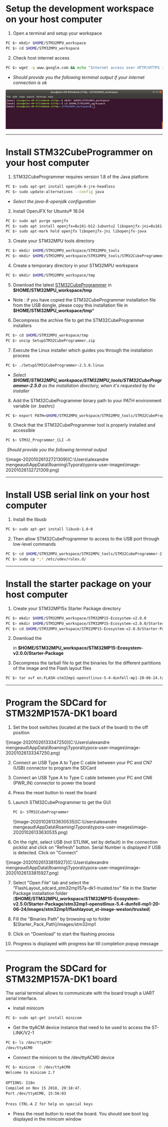 # Setup the development workspace on your host computer

1. Open a terminal and setup your workspace

```bash
PC $> mkdir $HOME/STM32MPU_workspace
PC $> cd $HOME/STM32MPU_workspace
```

2. Check host internet access

```bash
PC $> wget -q www.google.com && echo "Internet access over HTTP/HTTPS is OK !" || echo "No internet access over HTTP/HTTPS ! You may need to set up a proxy.“
```

* *Should provide you the following terminal output if your internet connection is ok*

![Picture](/Pictures/1_Screenshot.png)



------

# Install STM32CubeProgrammer on your host computer

1. STM32CubeProgrammer requires version 1.8 of the Java platform

```bash
PC $> sudo apt-get install openjdk-8-jre-headless
PC $> sudo update-alternatives --config java
```

* *Select the java-8-openjdk configuration*

2. Install OpenJFX for Ubuntu® 18.04

```bash
PC $> sudo apt purge openjfx
PC $> sudo apt install openjfx=8u161-b12-1ubuntu2 libopenjfx-jni=8u161-b12-1ubuntu2 libopenjfx-java=8u161-b12-1ubuntu2
PC $> sudo apt-mark hold openjfx libopenjfx-jni libopenjfx-java
```

3. Create your STM32MPU tools directory

```bash
PC $> mkdir $HOME/STM32MPU_workspace/STM32MPU_tools
PC $> mkdir $HOME/STM32MPU_workspace/STM32MPU_tools/STM32CubeProgrammer-2.5.0
```

4. Create a temporary directory in your STM32MPU workspace

```bash
PC $> mkdir $HOME/STM32MPU_workspace/tmp
```

5. Download the latest [STM32CubeProgrammer][id0] in **$HOME/STM32MPU_workspace/tmp**

[id0]: https://www.st.com/en/development-tools/stm32cubeprog.html#getsoftware-scroll

* Note : if you have copied the STM32CubeProgrammer installation file from the USB dongle, please copy this installation file in **$HOME/STM32MPU_workspace/tmp***

6. Decompress the archive file to get the STM32CubeProgrammer installers

```bash
PC $> cd $HOME/STM32MPU_workspace/tmp
PC $> unzip SetupSTM32CubeProgrammer.zip
```

7. Execute the Linux installer which guides you through the installation process

```bash
PC $> ./SetupSTM32CubeProgrammer-2.5.0.linux
```

* *Select **$HOME/STM32MPU_workspace/STM32MPU_tools/STM32CubeProgrammer-2.5.0** as the installation directory, when it's requested by the installer*

8. Add the STM32CubeProgrammer binary path to your PATH environment variable (or .bashrc)

```bash
PC $> export PATH=$HOME/STM32MPU_workspace/STM32MPU_tools/STM32CubeProgrammer-2.5.0/bin:$PATH
```

9. Check that the STM32CubeProgrammer tool is properly installed and accessible

```bash
PC $> STM32_Programmer_CLI –h
```

​	*Should provide you the following terminal output*

![image-20201026132721309](C:\Users\alexandre mengeaud\AppData\Roaming\Typora\typora-user-images\image-20201026132721309.png)



------

# Install USB serial link on your host computer

1. Install the libusb

```bash
PC $> sudo apt-get install libusb-1.0-0
```

2. Then allow STM32CubeProgrammer to access to the USB port through low-level commands

```bash
PC $> cd $HOME/STM32MPU_workspace/STM32MPU_tools/STM32CubeProgrammer-2.5.0/Drivers/rules
PC $> sudo cp *.* /etc/udev/rules.d/
```



------

# Install the starter package on your host computer

1. Create your STM32MP15x Starter Package directory

```bash
PC $> mkdir $HOME/STM32MPU_workspace/STM32MP15-Ecosystem-v2.0.0
PC $> mkdir $HOME/STM32MPU_workspace/STM32MP15-Ecosystem-v2.0.0/Starter-Package
PC $> cd $HOME/STM32MPU_workspace/STM32MP15-Ecosystem-v2.0.0/Starter-Package
```

2. Download the 

   [STM32MP15-Ecosystem-v2.0.0 Starter Package]: https://www.st.com/content/ccc/resource/technical/software/firmware/group0/6a/12/67/7d/22/19/43/d4/STM32MP15_OpenSTLinux_Starter_Package/files/FLASH-stm32mp1-openstlinux-5-4-dunfell-mp1-20-06-24.tar.xz/_jcr_content/translations/en.FLASH-stm32mp1-openstlinux-5-4-dunfell-mp1-20-06-24.tar.xz

    in **$HOME/STM32MPU_workspace/STM32MP15-Ecosystem-v2.0.0/Starter-Package**

3. Decompress the tarball file to get the binaries for the different partitions of the image and the Flash layout files

```bash
PC $> tar xvf en.FLASH-stm32mp1-openstlinux-5-4-dunfell-mp1-20-06-24.tar.xz
```



------

# Program the SDCard for STM32MP157A-DK1 board

1. Set the boot switches (located at the back of the board) to the off position

![image-20201026133347250](C:\Users\alexandre mengeaud\AppData\Roaming\Typora\typora-user-images\image-20201026133347250.png)

2. Connect an USB Type A to Type C cable between your PC and CN7 (USB) connector to program the SDCard

3. Connect an USB Type A to Type C cable between your PC and CN6 (PWR_IN) connector to power the board

4. Press the reset button to reset the board

5. Launch STM32CubeProgrammer to get the GUI

   ```bash
   PC $> STM32CubeProgrammer
   ```

   ![image-20201026133630535](C:\Users\alexandre mengeaud\AppData\Roaming\Typora\typora-user-images\image-20201026133630535.png)

6. On the right, select USB (not STLINK, set by default) in the connection picklist and click on "Refresh" button. Serial Number is displayed if USB is detected. Click on "Connect"

![image-20201026133815927](C:\Users\alexandre mengeaud\AppData\Roaming\Typora\typora-user-images\image-20201026133815927.png)

7. Select "Open File" tab and select the "FlashLayout_sdcard_stm32mp157a-dk1-trusted.tsv" file in the Starter Package installation folder (**$HOME/STM32MPU_workspace/STM32MP15-Ecosystem-v2.5.0/Starter-Package/stm32mp1-openstlinux-5.4-dunfell-mp1-20-06-24/images/stm32mp1/flashlayout_st-image-weston/trusted**)

8. Fill the "Binaries Path" by browsing up to folder $[Starter_Pack_Path]/images/stm32mp1

9. Click on "Download" to start the flashing process

10. Progress is displayed with progress bar till completion popup message

    

------

# Program the SDCard for STM32MP157A-DK1 board

The serial terminal allows to communicate with the board trough a UART serial interface.

- Install minicom

```bash
PC $> sudo apt-get install minicom
```

- Get the ttyACM device instance that need to be used to access the ST-LINK/V2-1

```bash
PC $> ls /dev/ttyACM*
/dev/ttyACM0
```

- Connect the minicom to the /dev/ttyACM0 device

```bash
PC $> minicom -D /dev/ttyACM0
Welcome to minicom 2.7

OPTIONS: I18n 
Compiled on Nov 15 2018, 20:18:47.
Port /dev/ttyACM0, 15:56:03

Press CTRL-A Z for help on special keys
```

- Press the reset button to reset the board. You should see boot log displayed in the minicom window